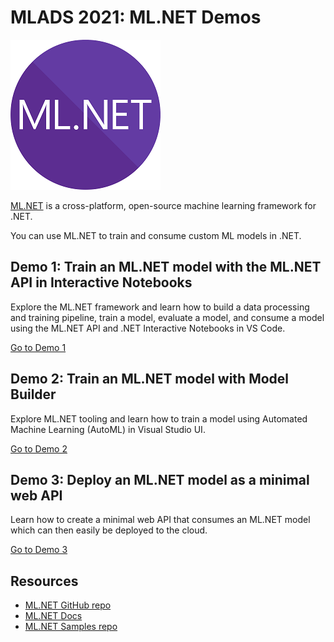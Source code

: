# MLADS 2021: ML.NET Demos

![ML.NET icon](https://github.com/briacht/MLADS-2021-mlnet-tutorial/blob/main/Images/mlnet.png)

[ML.NET](https://dotnet.microsoft.com/apps/machinelearning-ai/ml-dotnet) is a cross-platform, open-source machine learning framework for .NET.

You can use ML.NET to train and consume custom ML models in .NET.

## Demo 1: Train an ML.NET model with the ML.NET API in Interactive Notebooks

Explore the ML.NET framework and learn how to build a data processing and training pipeline, train a model, evaluate a model, and consume a model using the ML.NET API and .NET Interactive Notebooks in VS Code.

[Go to Demo 1](https://github.com/briacht/MLADS-2021-mlnet-tutorial/tree/main/Demo%201%20-%20Explore%20API%20in%20Notebooks)

## Demo 2: Train an ML.NET model with Model Builder

Explore ML.NET tooling and learn how to train a model using Automated Machine Learning (AutoML) in Visual Studio UI.

[Go to Demo 2](https://github.com/briacht/MLADS-2021-mlnet-tutorial/tree/main/Demo%202%20-%20Tooling)

## Demo 3: Deploy an ML.NET model as a minimal web API

Learn how to create a minimal web API that consumes an ML.NET model which can then easily be deployed to the cloud.

[Go to Demo 3](https://github.com/briacht/MLADS-2021-mlnet-tutorial/tree/main/Demo%203%20-%20Deploy%20Model%20as%20Minimal%20Web%20API)
 
## Resources

- [ML.NET GitHub repo](https://github.com/dotnet/machinelearning)
- [ML.NET Docs](https://docs.microsoft.com/en-us/dotnet/machine-learning/)
- [ML.NET Samples repo](https://github.com/dotnet/machinelearning-samples)
